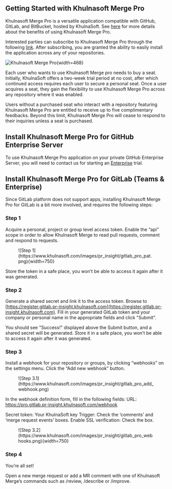 
## Getting Started with Khulnasoft Merge Pro

Khulnasoft Merge Pro is a versatile application compatible with GitHub, GitLab, and BitBucket, hosted by KhulnaSoft.
See [here](https://khulnasoft-merge-docs.khulnasoft.com/overview/pr_insight_pro/) for more details about the benefits of using Khulnasoft Merge Pro.

Interested parties can subscribe to Khulnasoft Merge Pro through the following [link](https://www.khulnasoft.com/pricing/). 
After subscribing, you are granted the ability to easily install the application across any of your repositories.

![Khulnasoft Merge Pro](https://khulnasoft.com/images/pr_insight/pr_insight_pro_install.png){width=468}

Each user who wants to use Khulnasoft Merge pro needs to buy a seat. 
Initially, KhulnaSoft offers a two-week trial period at no cost, after which continued access requires each user to secure a personal seat.
Once a user acquires a seat, they gain the flexibility to use Khulnasoft Merge Pro across any repository where it was enabled.

Users without a purchased seat who interact with a repository featuring Khulnasoft Merge Pro are entitled to receive up to five complimentary feedbacks.
Beyond this limit, Khulnasoft Merge Pro will cease to respond to their inquiries unless a seat is purchased.

## Install Khulnasoft Merge Pro for GitHub Enterprise Server

To use Khulnasoft Merge Pro application on your private GitHub Enterprise Server, you will need to contact us for starting an [Enterprise](https://www.khulnasoft.com/pricing/) trial.


## Install Khulnasoft Merge Pro for GitLab (Teams & Enterprise)

Since GitLab platform does not support apps, installing Khulnasoft Merge Pro for GitLab is a bit more involved, and requires the following steps:

### Step 1

Acquire a personal, project or group level access token. Enable the “api” scope in order to allow Khulnasoft Merge to read pull requests, comment and respond to requests.

<figure markdown="1">
![Step 1](https://www.khulnasoft.com/images/pr_insight/gitlab_pro_pat.png){width=750}
</figure>

Store the token in a safe place, you won’t be able to access it again after it was generated.

### Step 2

Generate a shared secret and link it to the access token. Browse to [https://register.gitlab.pr-insight.khulnasoft.com](https://register.gitlab.pr-insight.khulnasoft.com).
Fill in your generated GitLab token and your company or personal name in the appropriate fields and click "Submit".

You should see "Success!" displayed above the Submit button, and a shared secret will be generated. Store it in a safe place, you won’t be able to access it again after it was generated.

### Step 3

Install a webhook for your repository or groups, by clicking “webhooks” on the settings menu. Click the “Add new webhook” button.

<figure markdown="1">
![Step 3.1](https://www.khulnasoft.com/images/pr_insight/gitlab_pro_add_webhook.png)
</figure>

In the webhook definition form, fill in the following fields:
URL: https://pro.gitlab.pr-insight.khulnasoft.com/webhook

Secret token: Your KhulnaSoft key
Trigger: Check the ‘comments’ and ‘merge request events’ boxes.
Enable SSL verification: Check the box.

<figure markdown="1">
![Step 3.2](https://www.khulnasoft.com/images/pr_insight/gitlab_pro_webhooks.png){width=750}
</figure>

### Step 4

You’re all set!

Open a new merge request or add a MR comment with one of Khulnasoft Merge’s commands such as /review, /describe or /improve.